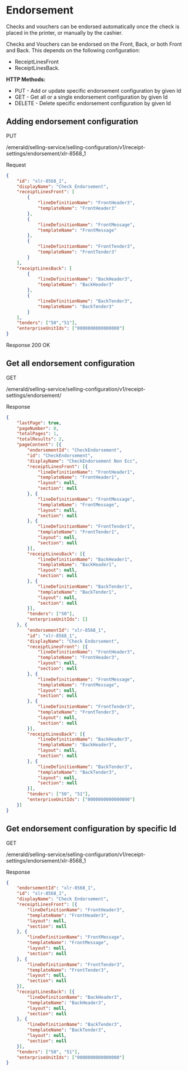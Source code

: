 # Endorsement

Checks and vouchers can be endorsed automatically once the check is placed in the printer, or manually by the cashier.

Checks and Vouchers can be endorsed on the Front, Back, or both Front and Back. This depends on the following configuration:

- ReceiptLinesFront
- ReceiptLinesBack.

**HTTP Methods:**

- PUT - Add or update specific endorsement configuration by given Id
- GET - Get all or a single endorsement configuration by given Id
- DELETE - Delete specific endorsement configuration by given Id

## Adding endorsement configuration

PUT

/emerald/selling-service/selling-configuration/v1/receipt-settings/endorsement/xlr-8568_1

Request

```json
{
    "id": "xlr-8568_1",
    "displayName": "Check Endorsement",
    "receiptLinesFront": [
        {
            "lineDefinitionName": "FrontHeader3",
            "templateName": "FrontHeader3"
        },
        {
            "lineDefinitionName": "FrontMessage",
            "templateName": "FrontMessage"
        },
        {
            "lineDefinitionName": "FrontTender3",
            "templateName": "FrontTender3"
        }
    ],
    "receiptLinesBack": [
        {
            "lineDefinitionName": "BackHeader3",
            "templateName": "BackHeader3"
        },
        {
            "lineDefinitionName": "BackTender3",
            "templateName": "BackTender3"
        }
    ],
    "tenders": ["50","51"],
    "enterpriseUnitIds": ["0000000000000000"]
}
```

Response 200 OK

## Get all endorsement configuration

GET

/emerald/selling-service/selling-configuration/v1/receipt-settings/endorsement/

Response

```json
{
    "lastPage": true,
    "pageNumber": 0,
    "totalPages": 1,
    "totalResults": 2,
    "pageContent": [{
        "endorsementId": "CheckEndorsement",
        "id": "CheckEndorsement",
        "displayName": "CheckEndorsement Non Ecc",
        "receiptLinesFront": [{
            "lineDefinitionName": "FrontHeader1",
            "templateName": "FrontHeader1",
            "layout": null,
            "section": null
        }, {
            "lineDefinitionName": "FrontMessage",
            "templateName": "FrontMessage",
            "layout": null,
            "section": null
        }, {
            "lineDefinitionName": "FrontTender1",
            "templateName": "FrontTender1",
            "layout": null,
            "section": null
        }],
        "receiptLinesBack": [{
            "lineDefinitionName": "BackHeader1",
            "templateName": "BackHeader1",
            "layout": null,
            "section": null
        }, {
            "lineDefinitionName": "BackTender1",
            "templateName": "BackTender1",
            "layout": null,
            "section": null
        }],
        "tenders": ["50"],
        "enterpriseUnitIds": []
    }, {
        "endorsementId": "xlr-8568_1",
        "id": "xlr-8568_1",
        "displayName": "Check Endorsement",
        "receiptLinesFront": [{
            "lineDefinitionName": "FrontHeader3",
            "templateName": "FrontHeader3",
            "layout": null,
            "section": null
        }, {
            "lineDefinitionName": "FrontMessage",
            "templateName": "FrontMessage",
            "layout": null,
            "section": null
        }, {
            "lineDefinitionName": "FrontTender3",
            "templateName": "FrontTender3",
            "layout": null,
            "section": null
        }],
        "receiptLinesBack": [{
            "lineDefinitionName": "BackHeader3",
            "templateName": "BackHeader3",
            "layout": null,
            "section": null
        }, {
            "lineDefinitionName": "BackTender3",
            "templateName": "BackTender3",
            "layout": null,
            "section": null
        }],
        "tenders": ["50", "51"],
        "enterpriseUnitIds": ["0000000000000000"]
    }]
}
```

## Get endorsement configuration by specific Id

GET

/emerald/selling-service/selling-configuration/v1/receipt-settings/endorsement/xlr-8568_1

Response

```json
{
    "endorsementId": "xlr-8568_1",
    "id": "xlr-8568_1",
    "displayName": "Check Endorsement",
    "receiptLinesFront": [{
        "lineDefinitionName": "FrontHeader3",
        "templateName": "FrontHeader3",
        "layout": null,
        "section": null
    }, {
        "lineDefinitionName": "FrontMessage",
        "templateName": "FrontMessage",
        "layout": null,
        "section": null
    }, {
        "lineDefinitionName": "FrontTender3",
        "templateName": "FrontTender3",
        "layout": null,
        "section": null
    }],
    "receiptLinesBack": [{
        "lineDefinitionName": "BackHeader3",
        "templateName": "BackHeader3",
        "layout": null,
        "section": null
    }, {
        "lineDefinitionName": "BackTender3",
        "templateName": "BackTender3",
        "layout": null,
        "section": null
    }],
    "tenders": ["50", "51"],
    "enterpriseUnitIds": ["0000000000000000"]
}
```
